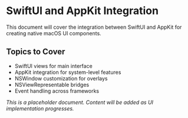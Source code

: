 # SwiftUI and AppKit Integration

This document will cover the integration between SwiftUI and AppKit for creating native macOS UI components.

## Topics to Cover

- SwiftUI views for main interface
- AppKit integration for system-level features
- NSWindow customization for overlays
- NSViewRepresentable bridges
- Event handling across frameworks

*This is a placeholder document. Content will be added as UI implementation progresses.*